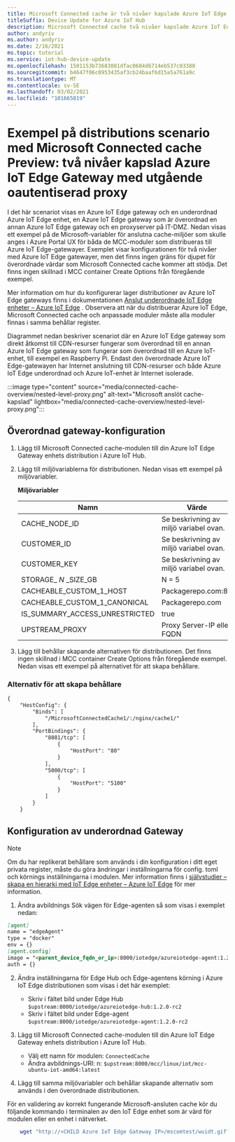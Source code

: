 ```yaml
---
title: Microsoft Connected cache är två nivåer kapslade Azure IoT Edge Gateway med utgående oautentiserad proxy | Microsoft Docs
titleSuffix: Device Update for Azure IoT Hub
description: Microsoft Connected cache två nivåer kapslade Azure IoT Edge Gateway med självstudier för utgående oautentiserad proxy
author: andyriv
ms.author: andyriv
ms.date: 2/16/2021
ms.topic: tutorial
ms.service: iot-hub-device-update
ms.openlocfilehash: 1501153b73683081dfac0684d6714eb537c03380
ms.sourcegitcommit: b4647f06c0953435af3cb24baaf6d15a5a761a9c
ms.translationtype: MT
ms.contentlocale: sv-SE
ms.lasthandoff: 03/02/2021
ms.locfileid: "101665019"
---
```

# <a name="microsoft-connected-cache-preview-deployment-scenario-sample-two-level-nested-azure-iot-edge-gateway-with-outbound-unauthenticated-proxy"></a>Exempel på distributions scenario med Microsoft Connected cache Preview: två nivåer kapslad Azure IoT Edge Gateway med utgående oautentiserad proxy

I det här scenariot visas en Azure IoT Edge gateway och en underordnad Azure IoT Edge enhet, en Azure IoT Edge gateway som är överordnad en annan Azure IoT Edge gateway och en proxyserver på IT-DMZ. Nedan visas ett exempel på de Microsoft-variabler för anslutna cache-miljöer som skulle anges i Azure Portal UX för båda de MCC-moduler som distribueras till Azure IoT Edge-gatewayer. Exemplet visar konfigurationen för två nivåer med Azure IoT Edge gatewayer, men det finns ingen gräns för djupet för överordnade värdar som Microsoft Connected cache kommer att stödja. Det finns ingen skillnad i MCC container Create Options från föregående exempel.

Mer information om hur du konfigurerar lager distributioner av Azure IoT Edge gateways finns i dokumentationen [Anslut underordnade IoT Edge enheter – Azure IoT Edge](https://docs.microsoft.com/azure/iot-edge/how-to-connect-downstream-iot-edge-device?view=iotedge-2020-11&tabs=azure-portal&preserve-view=true) . Observera att när du distribuerar Azure IoT Edge, Microsoft Connected cache och anpassade moduler måste alla moduler finnas i samma behållar register.

Diagrammet nedan beskriver scenariot där en Azure IoT Edge gateway som direkt åtkomst till CDN-resurser fungerar som överordnad till en annan Azure IoT Edge gateway som fungerar som överordnad till en Azure IoT-enhet, till exempel en Raspberry Pi. Endast den överordnade Azure IoT Edge-gatewayen har Internet anslutning till CDN-resurser och både Azure IoT Edge underordnad och Azure IoT-enhet är Internet isolerade. 

  :::image type="content" source="media/connected-cache-overview/nested-level-proxy.png" alt-text="Microsoft anslöt cache-kapslad" lightbox="media/connected-cache-overview/nested-level-proxy.png":::

## <a name="parent-gateway-configuration"></a>Överordnad gateway-konfiguration

1. Lägg till Microsoft Connected cache-modulen till din Azure IoT Edge Gateway enhets distribution i Azure IoT Hub.
2. Lägg till miljövariablerna för distributionen. Nedan visas ett exempel på miljövariabler.

    **Miljövariabler**

    | Namn                 | Värde                                       |
    | ----------------------------- | --------------------------------------------| 
    | CACHE_NODE_ID                 | Se beskrivning av miljö variabel ovan. |
    | CUSTOMER_ID                   | Se beskrivning av miljö variabel ovan. |
    | CUSTOMER_KEY                  | Se beskrivning av miljö variabel ovan. |
    | STORAGE_ *N* _SIZE_GB           | N = 5                                       |
    | CACHEABLE_CUSTOM_1_HOST       | Packagerepo.com:80                          |
    | CACHEABLE_CUSTOM_1_CANONICAL  | Packagerepo.com                             |
    | IS_SUMMARY_ACCESS_UNRESTRICTED| true                                        |
    | UPSTREAM_PROXY                | Proxy Server-IP eller FQDN                     |

3. Lägg till behållar skapande alternativen för distributionen. Det finns ingen skillnad i MCC container Create Options från föregående exempel. Nedan visas ett exempel på alternativet för att skapa behållare.

### <a name="container-create-options"></a>Alternativ för att skapa behållare

```markdown
{
    "HostConfig": {
        "Binds": [
            "/MicrosoftConnectedCache1/:/nginx/cache1/"
        ],
        "PortBindings": {
            "8081/tcp": [
                {
                    "HostPort": "80"
                }
            ],
            "5000/tcp": [
                {
                    "HostPort": "5100"
                }
            ]
        }
    }
```

## <a name="child-gateway-configuration"></a>Konfiguration av underordnad Gateway

>[!Note]
>Om du har replikerat behållare som används i din konfiguration i ditt eget privata register, måste du göra ändringar i inställningarna för config. toml och körnings inställningarna i modulen. Mer information finns i [självstudier – skapa en hierarki med IoT Edge enheter – Azure IoT Edge](https://docs.microsoft.com/azure/iot-edge/tutorial-nested-iot-edge?view=iotedge-2020-11&tabs=azure-portal#deploy-modules-to-the-lower-layer-device&preserve-view=true) för mer information.

1. Ändra avbildnings Sök vägen för Edge-agenten så som visas i exemplet nedan:

```markdown
[agent]
name = "edgeAgent"
type = "docker"
env = {}
[agent.config]
image = "<parent_device_fqdn_or_ip>:8000/iotedge/azureiotedge-agent:1.2.0-rc2"
auth = {}
```
2. Ändra inställningarna för Edge Hub och Edge-agentens körning i Azure IoT Edge distributionen som visas i det här exemplet:
    
    * Skriv i fältet bild under Edge Hub ```$upstream:8000/iotedge/azureiotedge-hub:1.2.0-rc2```
    * Skriv i fältet bild under Edge-agent ```$upstream:8000/iotedge/azureiotedge-agent:1.2.0-rc2```

3. Lägg till Microsoft Connected cache-modulen till din Azure IoT Edge Gateway enhets distribution i Azure IoT Hub.

   * Välj ett namn för modulen: ```ConnectedCache```
   * Ändra avbildnings-URI: n: ```$upstream:8000/mcc/linux/iot/mcc-ubuntu-iot-amd64:latest```

4. Lägg till samma miljövariabler och behållar skapande alternativ som används i den överordnade distributionen.

För en validering av korrekt fungerande Microsoft-ansluten cache kör du följande kommando i terminalen av den IoT Edge enhet som är värd för modulen eller en enhet i nätverket.

```bash
    wget "http://<CHILD Azure IoT Edge Gateway IP>/mscomtest/wuidt.gif?cacheHostOrigin=au.download.windowsupdate.com
```